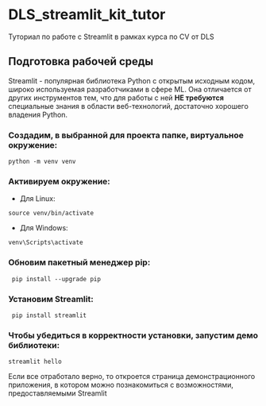 # DLS_streamlit_kit_tutor
Туториал по работе с Streamlit в рамках курса по CV от DLS

## Подготовка рабочей среды

Streamlit - популярная библиотека Python с открытым исходным кодом, широко используемая разработчиками в сфере ML. Она отличается от других инструментов тем, что для работы с ней **НЕ требуются** специальные знания в области веб-технологий, достаточно хорошего владения Python.

### Создадим, в выбранной для проекта папке, виртуальное окружение:
```shell
python -m venv venv
```

### Активируем окружение:

* Для Linux:

```shell
source venv/bin/activate
```
* Для Windows:

```shell
venv\Scripts\activate
```

### Обновим пакетный менеджер pip:
```shell
 pip install --upgrade pip
```

### Установим Streamlit:
```shell
 pip install streamlit
```

### Чтобы убедиться в корректности установки, запустим демо библиотеки:
```shell
streamlit hello
```

Если все отработало верно, то откроется страница демонстрационного приложения, в котором можно познакомиться с возможностями, предоставляемыми Streamlit